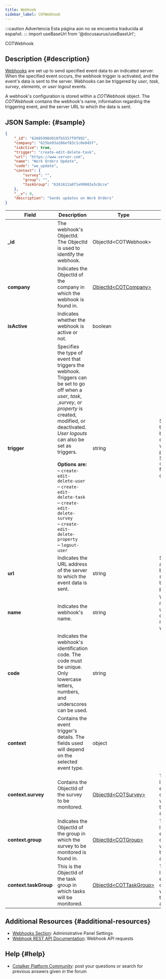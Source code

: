 ```yaml
---
title: Webhook
sidebar_label: COTWebhook
---
```


:::caution Advertencia
Esta página aún no se encuentra traducida al español.
:::
import useBaseUrl from '@docusaurus/useBaseUrl';

<span className="hero__subtitle">COTWebhook</span>

## Description {#description}

[Webhooks](/docs/documentation/admin/admin_webhooks) are set up to send specified event data to an indicated server. When the specified event occurs, the webhook trigger is activated, and the event's data is sent to the server. Webhooks can be triggered by _user_, _task_, _survey_, _elements_, or _user logout_ events.

A webhook's configuration is stored within a _COTWebhook_ object. The _COTWebhook_ contains the webhook's name, information regarding the triggering event, and the server URL to which the data is sent.

## JSON Sample: {#sample}

```json
{
    "_id": "62685990d918fb5557f9f992",
    "company": "625be93a286ef83c1c0e845f",
    "isActive": true,
    "trigger": "create-edit-delete-task",
    "url": "https://www.server.com",
    "name": "Work Orders Update",
    "code": "wo_update",
    "context": {
        "survey": "",
        "group": "",
        "taskGroup": "6261612a8f1e99002e5c8cce"
    },
    "__v": 0,
    "description": "Sends updates on Work Orders"
}
```
Field | Description | Type | Notes
--- | --- | --- | ---
**_id** | The webhook's ObjectId. The ObjectId is used to identify the webhook. | ObjectId<COTWebhook\> | 
**company** | Indicates the ObjectId of the company in which the webhook is found in. | [ObjectId<COTCompany\>](/docs/documentation/models/model_company) |
**isActive** | Indicates whether the webhook is active or not. | boolean | 
**trigger** | Specifies the type of event that triggers the webhook. Triggers can be set to go off when a _user_, _task_, ,_survey_, or _property_ is created, modified, or deactivated. _User logouts_ can also be set as triggers. <br/><br/>**Options are:** <br/>– `create-edit-delete-user` <br/>– `create-edit-delete-task` <br/>– `create-edit-delete-survey` <br/>– `create-edit-delete-property`<br/>– `logout-user` | string | Some triggers can be configured with special pararmeters. See the `contexts` field for details.
**url** | Indicates the URL address of the server to which the event data is sent. | string | Server URLs are provided by external systems or third-parties.
**name** | Indicates the webhook's name. | string | We recommend using a descriptive name for the webhook.
**code** | Indicates the webhook's identification code. The code must be unique. Only lowercase letters, numbers, and underscores can be used. | string |
**context** | Contains the event trigger's details. The fields used will depend on the selected event type.| object | 
**context.survey** | Contains the ObjectId of the survey to be monitored. | [ObjectId<COTSurvey\>](/docs/documentation/models/surveys/model_surveys) | This field is left with empty quotes when the trigger is not a survey.
**context.group** | Indicates the ObjectId of the group in which the survey to be monitored is found in. | [ObjectId<COTGroup\>](/docs/documentation/models/communication/model_groups) | This field is left with empty quotes when the trigger is not a survey.
**context.taskGroup** | This is the ObjectId of the task group in which tasks will be monitored. | [ObjectId<COTTaskGroup\>](/docs/documentation/models/tasks/model_taskgroup) | This field is left with empty quotes when the trigger is not a task.


## Additional Resources {#additional-resources}
- [Webhooks Section](/docs/documentation/admin/admin_webhooks): Administrative Panel Settings
- [Webhook REST API Documentation](/docs/documentation/api/automations/webhooks): Webhook API requests

## Help {#help}

- [Cotalker Platform Community](https://github.com/Cotalker/documentation/discussions): post your questions or search for previous answers given in the forum
